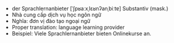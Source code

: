 - der Sprachlernanbieter	[ˈʃpʁaːxˌlɛʁnʔanˌbiːtɐ]	Substantiv (mask.)
- Nhà cung cấp dịch vụ học ngôn ngữ
- Nghĩa: đơn vị đào tạo ngoại ngữ
- Proper translation: language learning provider
- Beispiel: Viele Sprachlernanbieter bieten Onlinekurse an.